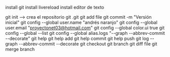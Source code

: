 install git
install livereload
install editor de texto

git init --> crea el repositorio git .git 
git add file 
git commit -m "Versión inicial"
git config --global user.name "andrés naranjo"
git config --global user.email "proyectonet03@hotmail.com"
git config --global color.ui true 
git config --global --list
git config --global alias.logs "--graph --abbrev-commit --decorate" 
git help
git help add
git help commit
git help push
git log --graph --abbrev-commit --decorate
git checkout 
git branch 
git diff file
git merge branch 





